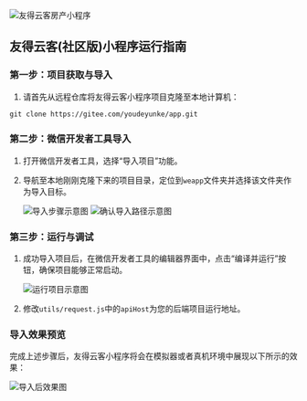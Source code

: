 ![友得云客房产小程序](https://qiniucdn.udeve.cn/fang2021/4bbe636b-e0e8-4580-8bb0-66bbf61f11bd.png)

## 友得云客(社区版)小程序运行指南

### 第一步：项目获取与导入
1. 请首先从远程仓库将友得云客小程序项目克隆至本地计算机：
```markdown
git clone https://gitee.com/youdeyunke/app.git
```

### 第二步：微信开发者工具导入
1. 打开微信开发者工具，选择“导入项目”功能。
2. 导航至本地刚刚克隆下来的项目目录，定位到`weapp`文件夹并选择该文件夹作为导入目标。
   
   ![导入步骤示意图](https://qiniucdn.udeve.net/udyk/65e7f2388ecaf3ad72666429.png)
   ![确认导入路径示意图](https://qiniucdn.udeve.net/udyk/65e7f2388ecaf3ad72666428.png)

### 第三步：运行与调试
1. 成功导入项目后，在微信开发者工具的编辑器界面中，点击“编译并运行”按钮，确保项目能够正常启动。
   
   ![运行项目示意图](https://qiniucdn.udeve.net/udyk/65e7f2388ecaf3ad72666427.png)
2. 修改`utils/request.js`中的`apiHost`为您的后端项目运行地址。

### 导入效果预览
完成上述步骤后，友得云客小程序将会在模拟器或者真机环境中展现以下所示的效果：
   
   ![导入后效果图](https://qiniucdn.udeve.net/udyk/65e7f3348ecaf3ad7266642a.png)
